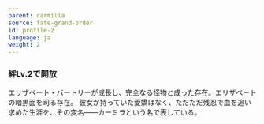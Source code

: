 ```yaml
---
parent: carmilla
source: fate-grand-order
id: profile-2
language: ja
weight: 2
---
```


### 絆Lv.2で開放

エリザベート・バートリーが成長し、完全なる怪物と成った存在。エリザベートの暗黒面を司る存在。
彼女が持っていた愛嬌はなく、ただただ残忍で血を追い求めた生涯を、その変名――カーミラという名で表している。
